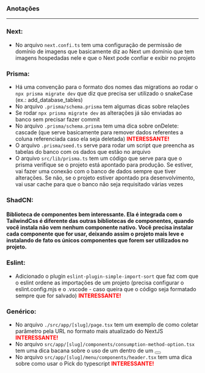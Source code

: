 ### Anotações

---

### Next:

- No arquivo `next.confi.ts` tem uma configuração de permissão de domínio de imagens que basicamente diz ao Next um domínio que tem imagens hospedadas nele e que o Next pode confiar e exibir no projeto

### Prisma:

- Há uma convenção para o formato dos nomes das migrations ao rodar o `npx prisma migrate dev` que diz que precisa ser utilizado o snakeCase (ex.: add_database_tables)
- No arquivo `.prisma/schema.prisma` tem algumas dicas sobre relações
- Se rodar `npx prisma migrate dev` as alterações já são enviadas ao banco sem precisar fazer commit
- No arquivo `.prisma/schema.prisma` tem uma dica sobre onDelete: cascade (que serve basicamente para remover dados referentes a coluna referenciada caso ela seja deletada) <b style="color: red;">INTERESSANTE!</b>
- O arquivo `.prisma/seed.ts` serve para rodar um script que preencha as tabelas do banco com os dados que estão no arquivo
- O arquivo `src/lib/prisma.ts` tem um código que serve para que o prisma verifique se o projeto está apontado para produção. Se estiver, vai fazer uma conexão com o banco de dados sempre que tiver alterações. Se não, se o projeto estiver apontado pra desenvolvimento, vai usar cache para que o banco não seja requisitado várias vezes

### ShadCN:

#### Biblioteca de componentes bem interessante. Ela é integrada com o TailwindCss é diferente das outras bibliotecas de componentes, quando você instala não vem nenhum componente nativo. Você precisa instalar cada componente que for usar, deixando assim o projeto mais leve e instalando de fato os únicos componentes que forem ser utilizados no projeto.

### Eslint:

- Adicionado o plugin `eslint-plugin-simple-import-sort` que faz com que o eslint ordene as importações de um projeto (precisa configurar o eslint.config.mjs e o .vscode - caso queira que o código seja formatado sempre que for salvado) <b style="color: red;">INTERESSANTE!</b>

### Genérico:

- No arquivo `./src/app/[slug]/page.tsx` tem um exemplo de como coletar parâmetro pela URL no formato mais atualizado do NextJS <b style="color: red;">INTERESSANTE!</b>
- No arquivo `src/app/[slug]/components/consumption-method-option.tsx` tem uma dica bacana sobre o uso de um <Link/> dentro de um <Button/>
- No arquivo `src/app/[slug]/menu/components/header.tsx` tem uma dica sobre como usar o Pick do typescript <b style="color: red;">INTERESSANTE!</b>
